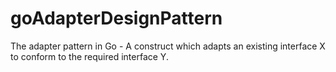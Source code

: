 # goAdapterDesignPattern

The adapter pattern in Go - A construct which adapts an existing interface X to conform to the required interface Y.
